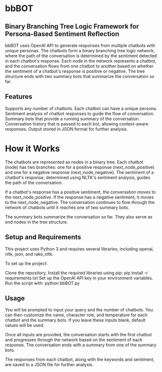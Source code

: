 # bbBOT
## Binary Branching Tree Logic Framework for Persona-Based Sentiment Reflection

bbBOT uses OpenAI API to generate responses from multiple chatbots with unique personas. The chatbots form a binary branching tree logic network, where the path of the conversation is determined by the sentiment detected in each chatbot's response. Each node in the network represents a chatbot, and the conversation flows from one chatbot to another based on whether the sentiment of a chatbot's response is positive or negative. The tree structure ends with two summary bots that summarize the conversation so far.

## Features

Supports any number of chatbots.
Each chatbot can have a unique persona.
Sentiment analysis of chatbot responses to guide the flow of conversation.
Summary bots that provide a running summary of the conversation.
Conversation history that is passed to each bot, allowing context-aware responses.
Output stored in JSON format for further analysis.

# How it Works

The chatbots are represented as nodes in a binary tree. Each chatbot (node) has two branches: one for a positive response (next_node_positive) and one for a negative response (next_node_negative). The sentiment of a chatbot's response, determined using NLTK's sentiment analysis, guides the path of the conversation.

If a chatbot's response has a positive sentiment, the conversation moves to the next_node_positive. If the response has a negative sentiment, it moves to the next_node_negative. The conversation continues to flow through the network of chatbots until it reaches one of two summary bots.

The summary bots summarize the conversation so far. They also serve as end nodes in the tree structure.

## Setup and Requirements

This project uses Python 3 and requires several libraries, including openai, nltk, json, and rake_nltk.

To set up the project:

Clone the repository.
Install the required libraries using pip: pip install -r requirements.txt
Set up the OpenAI API key in your environment variables.
Run the script with: python bbBOT.py

## Usage

You will be prompted to input your query and the number of chatbots. You can then customize the name, character role, and temperature for each chatbot and the summary bots. If you leave these inputs blank, default values will be used.

Once all inputs are provided, the conversation starts with the first chatbot and progresses through the network based on the sentiment of each response. The conversation ends with a summary from one of the summary bots.

The responses from each chatbot, along with the keywords and sentiment, are saved to a JSON file for further analysis.
